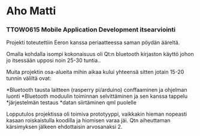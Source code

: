 # Aho Matti
### TTOW0615 Mobile Application Development itsearviointi

Projekti toteutettiin Eeron kanssa periaatteessa saman pöydän ääreltä.

Omalla kohdalla isompi kokonaisuus oli Qt:n bluetooth kirjaston käyttö johon jo itsessään upposi noin 25-30 tuntia.. 

Muita projektin osa-alueita mihin aikaa kului yhteensä sitten jotain 15-20 tunnin väliltä ovat:

*Bluetooth tausta laitteen (rasperry pi/arduino) conffaaminen ja ohjelman luonti
*Bluetooth moduulin toiminnan selvittäminen ja sen kanssa tappelu
*järjestelmän testaus
*datan siirtäminen qml puolelle

Lopputulos projektissa oli toimiva prototyyppi, vaikkakin hieman nopeasti kasaan roiskaistulla koodilla ja hiomisen varaa jäi.
Qtn aiheuttaman kärsimyksen jälkeen ehdottaisin arvosanaksi 2.